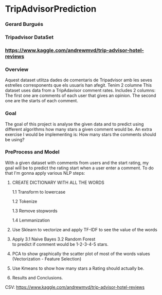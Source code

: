# TripAdvisorPrediction 
### Gerard Burgués
### Tripadvisor DataSet
### https://www.kaggle.com/andrewmvd/trip-advisor-hotel-reviews

### Overview
Aquest dataset utlitza dades de comentaris de Tripadvisor amb les seves estrelles corresponents que els usuaris han afegit. Tenim 2 columne
This dataset uses data from a TripAdavisor comment rates. Includes 2 columns: The first one are comments of each user that gives an opinion. The second one are the starts of each comment. 

### Goal
The goal of this project is analyse the given data and to predict using different algorithms how many stars a given comment would be. 
An extra exercise I would be implementing is: How many stars the comments should be using?

### PreProcess and Model 
With a given dataset with comments from users and the start rating, my goal will be to predict the rating start when a user enter a comment. 
To do that I'm gonna apply various NLP steps:

1. CREATE DICTIONARY WITH ALL THE WORDS

    1.1 Transform to lowercase

    1.2 Tokenize

    1.3 Remove stopwords

    1.4 Lemmanization

   
   
2. Use Sklearn to vectorize and apply TF-IDF to see the value of the words 
3. Apply 
    3.1 Naive Bayes 
    3.2 Random Forest  
    to predict if comment would be 1-2-3-4-5 stars.
    
5. PCA to show graphically the scatter plot of most of the words values (Vectorization - Feature Selection)
6. Use Kmeans to show how many stars a Rating should actually be.
7. Results and Conclusions. 


CSV: https://www.kaggle.com/andrewmvd/trip-advisor-hotel-reviews


 
